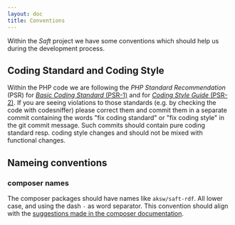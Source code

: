 ```yaml
---
layout: doc
title: Conventions
---
```


Within the _Saft_ project we have some conventions which should help us during the development process.

## Coding Standard and Coding Style

Within the PHP code we are following the _PHP Standard Recommendation_ (PSR) for [_Basic Coding Standard_ (PSR-1)](http://www.php-fig.org/psr/psr-1/) and for [_Coding Style Guide_ (PSR-2)](http://www.php-fig.org/psr/psr-2/).
If you are seeing violations to those standards (e.g. by checking the code with codesniffer) please correct them and commit them in a separate commit containing the words "fix coding standard" or "fix coding style" in the git commit message.
Such commits should contain pure coding standard resp. coding style changes and should not be mixed with functional changes.

## Nameing conventions

### composer names

The composer packages should have names like `aksw/saft-rdf`. All lower case, and using the dash `-` as word separator. This convention should align with the [suggestions made in the composer documentation](https://getcomposer.org/doc/02-libraries.md#every-project-is-a-package).
